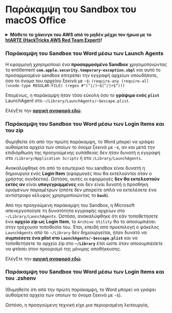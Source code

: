 # Παράκαμψη του Sandbox του macOS Office

<details>

<summary><strong>Μάθετε το χάκινγκ του AWS από το μηδέν μέχρι τον ήρωα με το</strong> <a href="https://training.hacktricks.xyz/courses/arte"><strong>htARTE (HackTricks AWS Red Team Expert)</strong></a><strong>!</strong></summary>

Άλλοι τρόποι για να υποστηρίξετε το HackTricks:

* Εάν θέλετε να δείτε την **εταιρεία σας να διαφημίζεται στο HackTricks** ή να **κατεβάσετε το HackTricks σε μορφή PDF** ελέγξτε τα [**ΣΧΕΔΙΑ ΣΥΝΔΡΟΜΗΣ**](https://github.com/sponsors/carlospolop)!
* Αποκτήστε το [**επίσημο PEASS & HackTricks swag**](https://peass.creator-spring.com)
* Ανακαλύψτε [**την Οικογένεια PEASS**](https://opensea.io/collection/the-peass-family), τη συλλογή μας από αποκλειστικά [**NFTs**](https://opensea.io/collection/the-peass-family)
* **Εγγραφείτε** στην 💬 [**ομάδα Discord**](https://discord.gg/hRep4RUj7f) ή στην [**ομάδα telegram**](https://t.me/peass) ή **ακολουθήστε** μας στο **Twitter** 🐦 [**@carlospolopm**](https://twitter.com/hacktricks_live)**.**
* **Μοιραστείτε τα χάκινγκ κόλπα σας υποβάλλοντας PRs** στα αποθετήρια του [**HackTricks**](https://github.com/carlospolop/hacktricks) και του [**HackTricks Cloud**](https://github.com/carlospolop/hacktricks-cloud) στο github.

</details>

### Παράκαμψη του Sandbox του Word μέσω των Launch Agents

Η εφαρμογή χρησιμοποιεί ένα **προσαρμοσμένο Sandbox** χρησιμοποιώντας το entitlement **`com.apple.security.temporary-exception.sbpl`** και αυτό το προσαρμοσμένο sandbox επιτρέπει την εγγραφή αρχείων οπουδήποτε, όσο το όνομα του αρχείου ξεκινά με `~$`: `(require-any (require-all (vnode-type REGULAR-FILE) (regex #"(^|/)~$[^/]+$")))`

Επομένως, η παράκαμψη ήταν τόσο εύκολη όσο το **γράψιμο ενός `plist`** LaunchAgent στο `~/Library/LaunchAgents/~$escape.plist`.

Ελέγξτε την [**αρχική αναφορά εδώ**](https://www.mdsec.co.uk/2018/08/escaping-the-sandbox-microsoft-office-on-macos/).

### Παράκαμψη του Sandbox του Word μέσω των Login Items και του zip

Θυμηθείτε ότι από την πρώτη παράκαμψη, το Word μπορεί να γράψει αυθαίρετα αρχεία των οποίων το όνομα ξεκινά με `~$`, αν και μετά την επιδιόρθωση της προηγούμενης ευπάθειας δεν ήταν δυνατή η εγγραφή στο `/Library/Application Scripts` ή στο `/Library/LaunchAgents`.

Ανακαλύφθηκε ότι από το εσωτερικό του sandbox είναι δυνατή η δημιουργία ενός **Login Item** (εφαρμογές που θα εκτελούνται όταν ο χρήστης συνδέεται). Ωστόσο, αυτές οι εφαρμογές **δεν θα εκτελεστούν εκτός αν** είναι **υπογεγραμμένες** και δεν είναι δυνατή η προσθήκη ορισμένων παραμέτρων (οπότε δεν μπορείτε απλά να εκτελέσετε ένα αντίστροφο κέλυφος χρησιμοποιώντας το **`bash`**).

Από την προηγούμενη παράκαμψη του Sandbox, η Microsoft απενεργοποίησε τη δυνατότητα εγγραφής αρχείων στο `~/Library/LaunchAgents`. Ωστόσο, ανακαλύφθηκε ότι εάν τοποθετήσετε ένα **αρχείο zip ως Login Item**, το `Archive Utility` θα το αποσυμπιέσει στην τρέχουσα τοποθεσία του. Έτσι, επειδή από προεπιλογή ο φάκελος `LaunchAgents` από το `~/Library` δεν δημιουργείται, ήταν δυνατό να **συμπιέσετε ένα plist στο `LaunchAgents/~$escape.plist`** και να τοποθετήσετε το αρχείο zip στο **`~/Library`** έτσι ώστε όταν αποσυμπιέσετε να φτάσει στον προορισμό της μόνιμης αποθήκευσης.

Ελέγξτε την [**αρχική αναφορά εδώ**](https://objective-see.org/blog/blog\_0x4B.html).

### Παράκαμψη του Sandbox του Word μέσω των Login Items και του .zshenv

(Θυμηθείτε ότι από την πρώτη παράκαμψη, το Word μπορεί να γράψει αυθαίρετα αρχεία των οποίων το όνομα ξεκινά με `~$`).

Ωστόσο, η προηγούμενη τεχνική είχε μια περιορισμένη λειτουργία,
